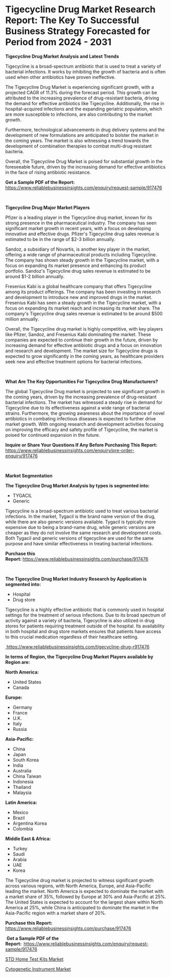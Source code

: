 <p><h1>Tigecycline Drug Market Research Report: The Key To Successful Business Strategy Forecasted for Period from 2024 - 2031</h1></p><p><strong>Tigecycline Drug Market Analysis and Latest Trends</strong></p>
<p><p>Tigecycline is a broad-spectrum antibiotic that is used to treat a variety of bacterial infections. It works by inhibiting the growth of bacteria and is often used when other antibiotics have proven ineffective.</p><p>The Tigecycline Drug Market is experiencing significant growth, with a projected CAGR of 11.3% during the forecast period. This growth can be attributed to the increasing prevalence of drug-resistant bacteria, driving the demand for effective antibiotics like Tigecycline. Additionally, the rise in hospital-acquired infections and the expanding geriatric population, which are more susceptible to infections, are also contributing to the market growth.</p><p>Furthermore, technological advancements in drug delivery systems and the development of new formulations are anticipated to bolster the market in the coming years. The market is also witnessing a trend towards the development of combination therapies to combat multi-drug resistant bacteria.</p><p>Overall, the Tigecycline Drug Market is poised for substantial growth in the foreseeable future, driven by the increasing demand for effective antibiotics in the face of rising antibiotic resistance.</p></p>
<p><strong>Get a Sample PDF of the Report:&nbsp;</strong> <a href="https://www.reliablebusinessinsights.com/enquiry/request-sample/917476">https://www.reliablebusinessinsights.com/enquiry/request-sample/917476</a></p>
<p>&nbsp;</p>
<p><strong>Tigecycline Drug Major Market Players</strong></p>
<p><p>Pfizer is a leading player in the Tigecycline drug market, known for its strong presence in the pharmaceutical industry. The company has seen significant market growth in recent years, with a focus on developing innovative and effective drugs. Pfizer's Tigecycline drug sales revenue is estimated to be in the range of $2-3 billion annually.</p><p>Sandoz, a subsidiary of Novartis, is another key player in the market, offering a wide range of pharmaceutical products including Tigecycline. The company has shown steady growth in the Tigecycline market, with a focus on expanding its market presence and enhancing its product portfolio. Sandoz's Tigecycline drug sales revenue is estimated to be around $1-2 billion annually.</p><p>Fresenius Kabi is a global healthcare company that offers Tigecycline among its product offerings. The company has been investing in research and development to introduce new and improved drugs in the market. Fresenius Kabi has seen a steady growth in the Tigecycline market, with a focus on expanding its market reach and increasing its market share. The company's Tigecycline drug sales revenue is estimated to be around $500 million annually.</p><p>Overall, the Tigecycline drug market is highly competitive, with key players like Pfizer, Sandoz, and Fresenius Kabi dominating the market. These companies are expected to continue their growth in the future, driven by increasing demand for effective antibiotic drugs and a focus on innovation and research and development. The market size for Tigecycline drugs is expected to grow significantly in the coming years, as healthcare providers seek new and effective treatment options for bacterial infections.</p></p>
<p>&nbsp;</p>
<p><strong>What Are The Key Opportunities For Tigecycline Drug Manufacturers?</strong></p>
<p><p>The global Tigecycline Drug market is projected to see significant growth in the coming years, driven by the increasing prevalence of drug-resistant bacterial infections. The market has witnessed a steady rise in demand for Tigecycline due to its effectiveness against a wide range of bacterial strains. Furthermore, the growing awareness about the importance of novel antibiotics in combating infectious diseases is expected to further drive market growth. With ongoing research and development activities focusing on improving the efficacy and safety profile of Tigecycline, the market is poised for continued expansion in the future.</p></p>
<p><strong>Inquire or Share Your Questions If Any Before Purchasing This Report:</strong> <a href="https://www.reliablebusinessinsights.com/enquiry/pre-order-enquiry/917476">https://www.reliablebusinessinsights.com/enquiry/pre-order-enquiry/917476</a></p>
<p>&nbsp;</p>
<p><strong>Market Segmentation</strong></p>
<p><strong>The Tigecycline Drug Market Analysis by types is segmented into:</strong></p>
<p><ul><li>TYGACIL</li><li>Generic</li></ul></p>
<p><p>Tigecycline is a broad-spectrum antibiotic used to treat various bacterial infections. In the market, Tygacil is the brand name version of the drug, while there are also generic versions available. Tygacil is typically more expensive due to being a brand-name drug, while generic versions are cheaper as they do not involve the same research and development costs. Both Tygacil and generic versions of tigecycline are used for the same purpose and have similar effectiveness in treating bacterial infections.</p></p>
<p><strong>Purchase this Report:&nbsp;</strong><a href="https://www.reliablebusinessinsights.com/purchase/917476">https://www.reliablebusinessinsights.com/purchase/917476</a></p>
<p>&nbsp;</p>
<p><strong>The Tigecycline Drug Market Industry Research by Application is segmented into:</strong></p>
<p><ul><li>Hospital</li><li>Drug store</li></ul></p>
<p><p>Tigecycline is a highly effective antibiotic that is commonly used in hospital settings for the treatment of serious infections. Due to its broad spectrum of activity against a variety of bacteria, Tigecycline is also utilized in drug stores for patients requiring treatment outside of the hospital. Its availability in both hospital and drug store markets ensures that patients have access to this crucial medication regardless of their healthcare setting.</p></p>
<p><a href="https://www.reliablebusinessinsights.com/tigecycline-drug-r917476">&nbsp;https://www.reliablebusinessinsights.com/tigecycline-drug-r917476</a></p>
<p><strong>In terms of Region, the Tigecycline Drug Market Players available by Region are:</strong></p>
<p>
    <p> <strong> North America: </strong>
        <ul>
            <li>United States</li>
            <li>Canada</li>
        </ul>
        </p> 
    <p> <strong> Europe: </strong>
        <ul>
            <li>Germany</li>
            <li>France</li>
            <li>U.K.</li>
            <li>Italy</li>
            <li>Russia</li>
        </ul>
        </p> 
    <p> <strong> Asia-Pacific: </strong>
        <ul>
            <li>China</li>
            <li>Japan</li>
            <li>South Korea</li>
            <li>India</li>
            <li>Australia</li>
            <li>China Taiwan</li>
            <li>Indonesia</li>
            <li>Thailand</li>
            <li>Malaysia</li>
        </ul>
        </p> 
    <p> <strong> Latin America: </strong>
        <ul>
            <li>Mexico</li>
            <li>Brazil</li>
            <li>Argentina Korea</li>
            <li>Colombia</li>
        </ul>
        </p> 
    <p> <strong> Middle East & Africa: </strong>
        <ul>
            <li>Turkey</li>
            <li>Saudi</li>
            <li>Arabia</li>
            <li>UAE</li>
            <li>Korea</li>
        </ul>
    </p>
    </p>
<p><p>The Tigecycline drug market is projected to witness significant growth across various regions, with North America, Europe, and Asia-Pacific leading the market. North America is expected to dominate the market with a market share of 35%, followed by Europe at 30% and Asia-Pacific at 25%. The United States is expected to account for the largest share within North America at 25%, while China is anticipated to dominate the market in the Asia-Pacific region with a market share of 20%.</p></p>
<p><strong>Purchase this Report: </strong><a href="https://www.reliablebusinessinsights.com/purchase/917476">https://www.reliablebusinessinsights.com/purchase/917476</a></p>
<p>&nbsp;<strong>Get a Sample PDF of the Report:&nbsp;&nbsp;</strong><a href="https://www.reliablebusinessinsights.com/enquiry/request-sample/917476">https://www.reliablebusinessinsights.com/enquiry/request-sample/917476</a></p>
<p><strong></strong></p>
<p><p><a href="https://view.publitas.com/reportprime-1/std-home-test-kits-market-global-market-share-and-ranking-overall-sales-and-demand-forecast-2024-2031/">STD Home Test Kits Market</a></p><p><a href="https://github.com/yazulaeha/Market-Research-Report-List-1/blob/main/cytogenetic-instrument-market.md">Cytogenetic Instrument Market</a></p></p>